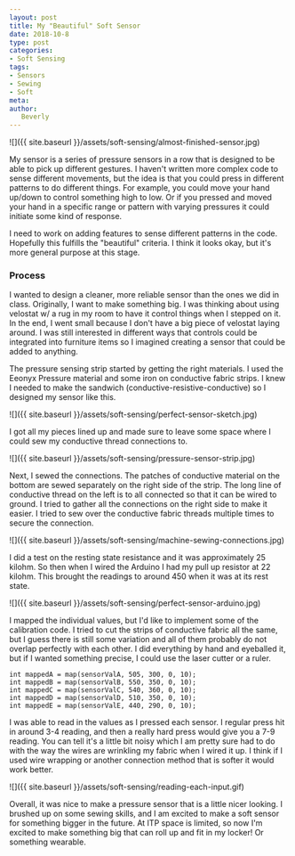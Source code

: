 ```yaml
---
layout: post
title: My "Beautiful" Soft Sensor
date: 2018-10-8
type: post
categories:
- Soft Sensing
tags:
- Sensors
- Sewing
- Soft
meta:
author:
   Beverly
---
```


![]({{ site.baseurl }}/assets/soft-sensing/almost-finished-sensor.jpg)

My sensor is a series of pressure sensors in a row that is designed to be able to pick up different gestures. I haven't written more complex code to sense different movements, but the idea is that you could press in different patterns to do different things. For example, you could move your hand up/down to control something high to low. Or if you pressed and moved your hand in a specific range or pattern with varying pressures it could initiate some kind of response.

I need to work on adding features to sense different patterns in the code. Hopefully this fulfills the "beautiful" criteria. I think it looks okay, but it's more general purpose at this stage.

<!--more-->

### Process

I wanted to design a cleaner, more reliable sensor than the ones we did in class. Originally, I want to make something big. I was thinking about using velostat w/ a rug in my room to have it control things when I stepped on it. In the end, I went small because I don't have a big piece of velostat laying around. I was still interested in different ways that controls could be integrated into furniture items so I imagined creating a sensor that could be added to anything.

The pressure sensing strip started by getting the right materials. I used the Eeonyx Pressure material and some iron on conductive fabric strips. I knew I needed to make the sandwich (conductive-resistive-conductive) so I designed my sensor like this.  

![]({{ site.baseurl }}/assets/soft-sensing/perfect-sensor-sketch.jpg)

I got all my pieces lined up and made sure to leave some space where I could sew my conductive thread connections to.

![]({{ site.baseurl }}/assets/soft-sensing/pressure-sensor-strip.jpg)

Next, I sewed the connections. The patches of conductive material on the bottom are sewed separately on the right side of the strip. The long line of conductive thread on the left is to all connected so that it can be wired to ground. I tried to gather all the connections on the right side to make it easier. I tried to sew over the conductive fabric threads multiple times to secure the connection.

![]({{ site.baseurl }}/assets/soft-sensing/machine-sewing-connections.jpg)

I did a test on the resting state resistance and it was approximately 25 kilohm. So then when I wired the Arduino I had my pull up resistor at 22 kilohm. This brought the readings to around 450 when it was at its rest state.

![]({{ site.baseurl }}/assets/soft-sensing/perfect-sensor-arduino.jpg)

I mapped the individual values, but I'd like to implement some of the calibration code. I tried to cut the strips of conductive fabric all the same, but I guess there is still some variation and all of them probably do not overlap perfectly with each other. I did everything by hand and eyeballed it, but if I wanted something precise, I could use the laser cutter or a ruler.

```
int mappedA = map(sensorValA, 505, 300, 0, 10);
int mappedB = map(sensorValB, 550, 350, 0, 10);
int mappedC = map(sensorValC, 540, 360, 0, 10);
int mappedD = map(sensorValD, 510, 350, 0, 10);
int mappedE = map(sensorValE, 440, 290, 0, 10);
```

I was able to read in the values as I pressed each sensor. I regular press hit in around 3-4 reading, and then a really hard press would give you a 7-9 reading. You can tell it's a little bit noisy which I am pretty sure had to do with the way the wires are wrinkling my fabric when I wired it up. I think if I used wire wrapping or another connection method that is softer it would work better.

![]({{ site.baseurl }}/assets/soft-sensing/reading-each-input.gif)

Overall, it was nice to make a pressure sensor that is a little nicer looking. I brushed up on some sewing skills, and I am excited to make a soft sensor for something bigger in the future. At ITP space is limited, so now I'm excited to make something big that can roll up and fit in my locker! Or something wearable.
